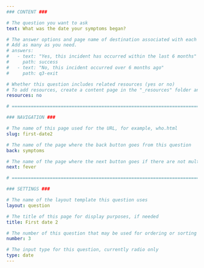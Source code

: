 ```yaml
---
### CONTENT ###

# The question you want to ask
text: What was the date your symptoms began?

# The answer options and page name of destination associated with each answer
# Add as many as you need.
# answers:
#   - text: "Yes, this incident has occurred within the last 6 months"
#     path: success
#   - text: "No, this incident occurred over 6 months ago"
#     path: q3-exit

# Whether this question includes related resources (yes or no)
# To add resources, create a content page in the "_resources" folder and add this question's filename to the "related-page-name" setting, for example, who.md.
resources: no

# =============================================================================

### NAVIGATION ###

# The name of this page used for the URL, for example, who.html
slug: first-date2

# The name of the page where the back button goes from this question
back: symptoms

# The name of the page where the next button goes if there are not multiple answers
next: fever

# =============================================================================

### SETTINGS ###

# The name of the layout template this question uses
layout: question

# The title of this page for display purposes, if needed
title: First date 2

# The number of this question that may be used for ordering or sorting
number: 3

# The input type for this question, currently radio only
type: date
---
```

